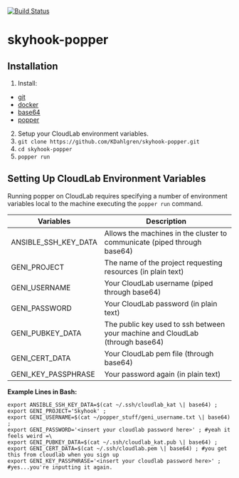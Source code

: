 [![Build Status](https://travis-ci.com/KDahlgren/skyhook-popper.svg?branch=master)](https://travis-ci.com/KDahlgren/skyhook-popper)
<br />

# skyhook-popper

## Installation
1. Install:
  - [git](https://git-scm.com/book/en/v2/Getting-Started-Installing-Git)
  - [docker](https://docs.docker.com/docker-for-mac/install/)
  - [base64](https://formulae.brew.sh/formula/base64)
  - [popper](https://github.com/systemslab/popper)
2. Setup your CloudLab environment variables.
3. `git clone https://github.com/KDahlgren/skyhook-popper.git`
4. `cd skyhook-popper`
5. `popper run`


## Setting Up CloudLab Environment Variables
Running popper on CloudLab requires specifying a number of environment variables local to the machine executing the `popper run` command.

| Variables | Description |
|---|---|
| ANSIBLE_SSH_KEY_DATA | Allows the machines in the cluster to communicate (piped through base64) |
| GENI_PROJECT | The name of the project requesting resources (in plain text) |
| GENI_USERNAME | Your CloudLab username (piped through base64) |
| GENI_PASSWORD | Your CloudLab password (in plain text) |
| GENI_PUBKEY_DATA | The public key used to ssh between your machine and CloudLab (through base64) |
| GENI_CERT_DATA | Your CloudLab pem file (through base64) |
| GENI_KEY_PASSPHRASE | Your password again (in plain text) |

**Example Lines in Bash:**
```
export ANSIBLE_SSH_KEY_DATA=$(cat ~/.ssh/cloudlab_kat \| base64) ;
export GENI_PROJECT='Skyhook' ;
export GENI_USERNAME=$(cat ~/popper_stuff/geni_username.txt \| base64) ;
export GENI_PASSWORD='<insert your cloudlab password here>' ; #yeah it feels weird =\
export GENI_PUBKEY_DATA=$(cat ~/.ssh/cloudlab_kat.pub \| base64) ;
export GENI_CERT_DATA=$(cat ~/.ssh/cloudlab.pem \| base64) ; #you get this from cloudlab when you sign up
export GENI_KEY_PASSPHRASE='<insert your cloudlab password here>' ; #yes...you're inputting it again.
```
